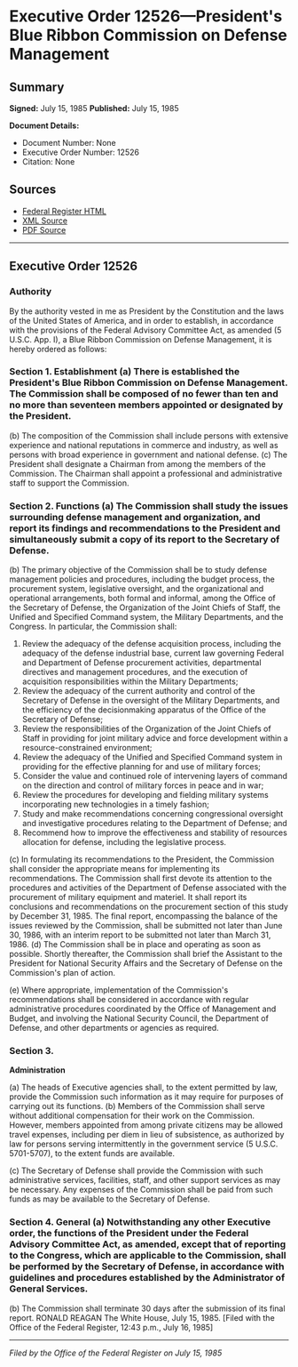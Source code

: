 # Executive Order 12526—President's Blue Ribbon Commission on Defense Management

## Summary

**Signed:** July 15, 1985
**Published:** July 15, 1985

**Document Details:**
- Document Number: None
- Executive Order Number: 12526
- Citation: None

## Sources
- [Federal Register HTML](https://www.presidency.ucsb.edu/documents/executive-order-12526-presidents-blue-ribbon-commission-defense-management)
- [XML Source](None)
- [PDF Source](None)

---

## Executive Order 12526

### Authority

By the authority vested in me as President by the Constitution and the laws of the United States of America, and in order to establish, in accordance with the provisions of the Federal Advisory Committee Act, as amended (5 U.S.C. App. I), a Blue Ribbon Commission on Defense Management, it is hereby ordered as follows:
### Section 1. Establishment (a) There is established the President's Blue Ribbon Commission on Defense Management. The Commission shall be composed of no fewer than ten and no more than seventeen members appointed or designated by the President.

(b) The composition of the Commission shall include persons with extensive experience and national reputations in commerce and industry, as well as persons with broad experience in government and national defense.
(c) The President shall designate a Chairman from among the members of the Commission. The Chairman shall appoint a professional and administrative staff to support the Commission.

### Section 2. Functions (a) The Commission shall study the issues surrounding defense management and organization, and report its findings and recommendations to the President and simultaneously submit a copy of its report to the Secretary of Defense.

(b) The primary objective of the Commission shall be to study defense management policies and procedures, including the budget process, the procurement system, legislative oversight, and the organizational and operational arrangements, both formal and informal, among the Office of the Secretary of Defense, the Organization of the Joint Chiefs of Staff, the Unified and Specified Command system, the Military Departments, and the Congress. In particular, the Commission shall:
1. Review the adequacy of the defense acquisition process, including the adequacy of the defense industrial base, current law governing Federal and Department of Defense procurement activities, departmental directives and management procedures, and the execution of acquisition responsibilities within the Military Departments;
2. Review the adequacy of the current authority and control of the Secretary of Defense in the oversight of the Military Departments, and the efficiency of the decisionmaking apparatus of the Office of the Secretary of Defense;
3. Review the responsibilities of the Organization of the Joint Chiefs of Staff in providing for joint military advice and force development within a resource-constrained environment;
4. Review the adequacy of the Unified and Specified Command system in providing for the effective planning for and use of military forces;
5. Consider the value and continued role of intervening layers of command on the direction and control of military forces in peace and in war;
6. Review the procedures for developing and fielding military systems incorporating new technologies in a timely fashion;
7. Study and make recommendations concerning congressional oversight and investigative procedures relating to the Department of Defense; and
8. Recommend how to improve the effectiveness and stability of resources allocation for defense, including the legislative process.

(c) In formulating its recommendations to the President, the Commission shall consider the appropriate means for implementing its recommendations. The Commission shall first devote its attention to the procedures and activities of the Department of Defense associated with the procurement of military equipment and materiel. It shall report its conclusions and recommendations on the procurement section of this study by December 31, 1985. The final report, encompassing the balance of the issues reviewed by the Commission, shall be submitted not later than June 30, 1986, with an interim report to be submitted not later than March 31, 1986.
(d) The Commission shall be in place and operating as soon as possible. Shortly thereafter, the Commission shall brief the Assistant to the President for National Security Affairs and the Secretary of Defense on the Commission's plan of action.

(e) Where appropriate, implementation of the Commission's recommendations shall be considered in accordance with regular administrative procedures coordinated by the Office of Management and Budget, and involving the National Security Council, the Department of Defense, and other departments or agencies as required.
### Section 3.

**Administration**

(a) The heads of Executive agencies shall, to the extent permitted by law, provide the Commission such information as it may require for purposes of carrying out its functions.
(b) Members of the Commission shall serve without additional compensation for their work on the Commission. However, members appointed from among private citizens may be allowed travel expenses, including per diem in lieu of subsistence, as authorized by law for persons serving intermittently in the government service (5 U.S.C. 5701-5707), to the extent funds are available.

(c) The Secretary of Defense shall provide the Commission with such administrative services, facilities, staff, and other support services as may be necessary. Any expenses of the Commission shall be paid from such funds as may be available to the Secretary of Defense.
### Section 4. General (a) Notwithstanding any other Executive order, the functions of the President under the Federal Advisory Committee Act, as amended, except that of reporting to the Congress, which are applicable to the Commission, shall be performed by the Secretary of Defense, in accordance with guidelines and procedures established by the Administrator of General Services.

(b) The Commission shall terminate 30 days after the submission of its final report.
RONALD REAGAN
The White House,
July 15, 1985.
[Filed with the Office of the Federal Register, 12:43 p.m., July 16, 1985]

---

*Filed by the Office of the Federal Register on July 15, 1985*
